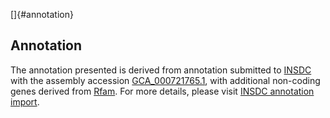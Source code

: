 []{#annotation}

Annotation
----------

The annotation presented is derived from annotation submitted to
[INSDC](http://www.insdc.org) with the assembly accession
[GCA\_000721765.1](http://www.ebi.ac.uk/ena/data/view/GCA_000721765.1),
with additional non-coding genes derived from
[Rfam](http://rfam.xfam.org/). For more details, please visit [INSDC
annotation
import](http://ensemblgenomes.org/info/data/insdc_annotation).
